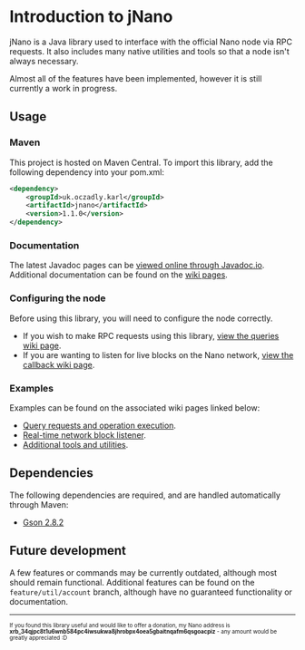 # Introduction to jNano
jNano is a Java library used to interface with the official Nano node via RPC requests.
It also includes many native utilities and tools so that a node isn't always necessary.

Almost all of the features have been implemented, however it is still currently a work in progress.


## Usage
### Maven
This project is hosted on Maven Central. To import this library, add the following dependency into your pom.xml:
```xml
<dependency>
    <groupId>uk.oczadly.karl</groupId>
    <artifactId>jnano</artifactId>
    <version>1.1.0</version>
</dependency>
```

### Documentation
The latest Javadoc pages can be [viewed online through Javadoc.io](https://www.javadoc.io/doc/uk.oczadly.karl/jnano).
Additional documentation can be found on the [wiki pages](https://github.com/koczadly/jNano/wiki/).

### Configuring the node
Before using this library, you will need to configure the node correctly.
- If you wish to make RPC requests using this library, [view the queries wiki page](https://github.com/koczadly/jNano/wiki/Query-requests#node-configuration).
- If you are wanting to listen for live blocks on the Nano network, [view the callback wiki page](https://github.com/koczadly/jNano/wiki/Block-callback#node-configuration).

### Examples
Examples can be found on the associated wiki pages linked below:
- [Query requests and operation execution](https://github.com/koczadly/jNano/wiki/Query-requests#how-to-use-the-library).
- [Real-time network block listener](https://github.com/koczadly/jNano/wiki/Block-callback#how-to-use-the-library).
- [Additional tools and utilities](https://github.com/koczadly/jNano/wiki/Utilities).


## Dependencies
The following dependencies are required, and are handled automatically through Maven:
- [Gson 2.8.2](https://github.com/google/gson)


## Future development
A few features or commands may be currently outdated, although most should remain functional. Additional features
can be found on the `feature/util/account` branch, although have no guaranteed functionality or documentation.

---

<sup><sup>If you found this library useful and would like to offer a donation, my Nano address is <b>xrb_34qjpc8t1u6wnb584pc4iwsukwa8jhrobpx4oea5gbaitnqafm6qsgoacpiz</b> - any amount would be greatly appreciated :D</sup></sup>